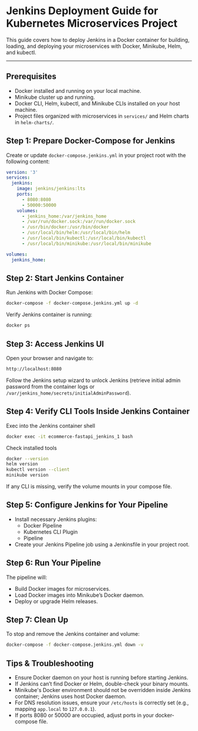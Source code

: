 # Jenkins Deployment Guide for Kubernetes Microservices Project

This guide covers how to deploy Jenkins in a Docker container for building, loading, and deploying your microservices with Docker, Minikube, Helm, and kubectl.

---

## Prerequisites

- Docker installed and running on your local machine.
- Minikube cluster up and running.
- Docker CLI, Helm, kubectl, and Minikube CLIs installed on your host machine.
- Project files organized with microservices in `services/` and Helm charts in `helm-charts/`.


## Step 1: Prepare Docker-Compose for Jenkins

Create or update `docker-compose.jenkins.yml` in your project root with the following content:

```yaml
version: '3'
services:
  jenkins:
    image: jenkins/jenkins:lts
    ports:
      - 8080:8080
      - 50000:50000
    volumes:
      - jenkins_home:/var/jenkins_home
      - /var/run/docker.sock:/var/run/docker.sock
      - /usr/bin/docker:/usr/bin/docker
      - /usr/local/bin/helm:/usr/local/bin/helm
      - /usr/local/bin/kubectl:/usr/local/bin/kubectl
      - /usr/local/bin/minikube:/usr/local/bin/minikube

volumes:
  jenkins_home:
```

## Step 2: Start Jenkins Container
Run Jenkins with Docker Compose:
```bash
docker-compose -f docker-compose.jenkins.yml up -d
```
Verify Jenkins container is running:

```bash
docker ps
```

## Step 3: Access Jenkins UI
Open your browser and navigate to:
```bash
http://localhost:8080
```

Follow the Jenkins setup wizard to unlock Jenkins (retrieve initial admin password from the container logs or `/var/jenkins_home/secrets/initialAdminPassword`).

## Step 4: Verify CLI Tools Inside Jenkins Container
Exec into the Jenkins container shell
```bash
docker exec -it ecommerce-fastapi_jenkins_1 bash
```

Check installed tools
```sh
docker --version
helm version
kubectl version --client
minikube version
```
If any CLI is missing, verify the volume mounts in your compose file.


## Step 5: Configure Jenkins for Your Pipeline
* Install necessary Jenkins plugins:
    - Docker Pipeline
    - Kubernetes CLI Plugin
    - Pipeline
* Create your Jenkins Pipeline job using a Jenkinsfile in your project root.

## Step 6: Run Your Pipeline
The pipeline will:

* Build Docker images for microservices.
* Load Docker images into Minikube’s Docker daemon.
* Deploy or upgrade Helm releases.

## Step 7: Clean Up
To stop and remove the Jenkins container and volume:
```sh
docker-compose -f docker-compose.jenkins.yml down -v
```


## Tips & Troubleshooting
* Ensure Docker daemon on your host is running before starting Jenkins.
* If Jenkins can’t find Docker or Helm, double-check your binary mounts.
* Minikube's Docker environment should not be overridden inside Jenkins container; Jenkins uses host Docker daemon.
* For DNS resolution issues, ensure your `/etc/hosts` is correctly set (e.g., mapping `app.local` to `127.0.0.1`).
* If ports 8080 or 50000 are occupied, adjust ports in your docker-compose file.